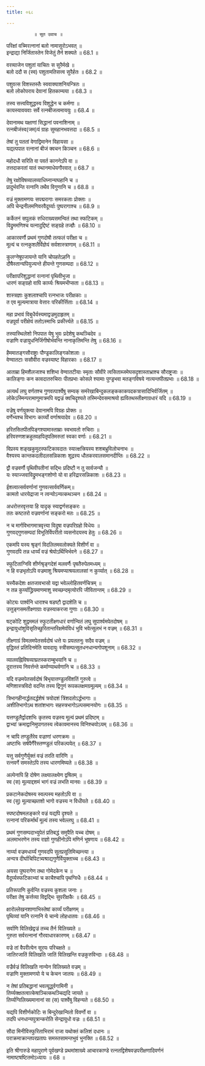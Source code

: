 ```yaml
---
title: ०६८

---
```

              ॥ सूत उवाच ॥  
परिक्षां वच्मिरत्नानां बलो नामासुरोऽभवत् ॥  
इन्द्राद्या निर्जितास्तेन विजेतुं तैर्न शक्यते ॥ 68.1 ॥  
  
वरव्याजेन पशुतां याचितः स सुरैर्मखे ॥  
बलो ददौ स (स्व) पशुतामतिसत्त्व सुरैर्हतः ॥ 68.2 ॥  
  
पशुवत्स विशस्तस्तैः स्ववाक्याशनियन्त्रितः ॥  
बलो लोकोपराय देवानां हितकाम्यया ॥ 68.3 ॥  
  
तस्य सत्त्वविशुद्धस्य विशुद्धेन च कर्मणा ॥  
कायस्यावयवाः सर्वे रत्नबीजत्वमाययुः ॥ 68.4 ॥  
  
देवानामथ यक्षाणां सिद्धानां पवनाशिनाम् ॥  
रत्नबीजंस्व(जम)यं ग्राहः सुमहानभवत्तदा ॥ 68.5 ॥  
  
तेषां तु पततां वेगाद्विमानेन विहायसा ॥  
यद्यत्पपात रत्नानां बीजं क्वचन किञ्चन ॥ 68.6 ॥  
  
महोदधौ सरिति वा पवर्त काननेऽपि वा ॥  
तत्तदाकरतां यातं स्थानमाधेयगौरवात् ॥ 68.7 ॥  
  
तेषु रक्षोविषव्यालव्याधिघ्नान्यघहानि च ॥  
प्रादुर्भवन्ति रत्नानि तथैव विगुणानि च ॥ 68.8 ॥  
  
वज्रं मुक्तामणयः सपद्मरागाः समरकताः प्रोक्ताः ॥  
अपि चेन्द्रनीलमणिवरवैदूर्य्याः पुष्परागाश्च ॥ 68.9 ॥  
  
कर्केतनं सपुलकं रुधिराख्यसमन्वितं तथा स्फटिकम् ॥  
विद्रुममणिश्च यत्नादुद्दिष्टं सङ्ग्रहे तज्ज्ञैः ॥ 68.10 ॥  
  
आकारवर्णौ प्रथमं गुणदोषौ तत्फलं परीक्षा च ॥  
मूल्यं च रत्नकुशलैर्विज्ञेयं सर्वशास्त्राणाम् ॥ 68.11 ॥  
  
कुलग्नेषूपजायन्ते यानि चोपहतेऽहनि ॥  
दौषैस्तान्यपियुज्यन्ते हीयन्ते गुणसम्पदा ॥ 68.12 ॥  
  
परीक्षापरिशुद्धानां रत्नानां पृथिवीभुजा ॥  
धारणं सङ्ग्रहो वापि कार्य्यः श्रियमभीप्सता ॥ 68.13 ॥  
  
शास्त्रज्ञाः कुशलाश्चापि रत्नभाजः परीक्षकाः ॥  
त एव मूल्यमात्राया वेत्तारः परिकीर्त्तिताः ॥ 68.14 ॥  
  
महा प्रभावं विबुधैर्यस्यमाद्वज्रमुदाहृतम् ॥  
वज्रपूर्वा परीक्षेयं ततोऽस्माभिः प्रकीर्त्त्यते ॥ 68.15 ॥  
  
तस्यास्थिलेशो निपपात येषु भुवः प्रदेशेषु कथञ्चिदेव ॥  
वज्राणि वज्रायुधनिर्जिगीषोर्भवन्ति नानाकृतिमन्ति तेषु ॥ 68.16 ॥  
  
हैममातङ्गसौराष्ट्राः पौण्ड्रकालिङ्गकोशलाः ॥  
वेण्वातटाः ससौवीरा वज्रस्याष्ट विहारकाः ॥ 68.17 ॥  
  
आताम्रा हिमशैलजाश्च शशिभा वेण्वातटीयाः स्मृताः सौवीरे त्वसिताब्जमेघसदृशास्ताभ्राश्च सौराष्ट्रजाः ॥  
कालिङ्गाः कन कावदातरुचिराः पीतप्रभाः कोसले श्यामाः पुण्ड्रभवा मतङ्गविषये नात्यन्तपीतप्रभाः ॥ 68.18 ॥  
  
अत्यर्थं लघु वर्णतश्च गुणवत्पार्श्वेषु सम्यक् समंरेखाबिन्दुकलङ्ककाकपदकत्रासादिभिर्वर्जितम् ॥  
लोकेऽस्मिन्परामाणुमात्रमपि यद्वज्रं क्वचिदॄश्यते तस्मिन्देवसमाश्रयो ह्यवितथस्तीक्ष्णाग्रधारं यदि ॥ 68.19 ॥  
  
वज्रेषु वर्णयुक्त्या देवानामपि विग्रहः प्रोक्तः ॥  
वर्णेभ्यश्च विभागः कार्य्यो वर्णाश्रयादेव ॥ 68.20 ॥  
  
हरितसितपीतपिङ्गश्यामास्ताम्राः स्वभावतो रुचिराः ॥  
हरिवरुणशक्रहुतवहपितृपतिमरुतां स्वका वर्णाः ॥ 68.21 ॥  
  
विप्रस्य शङ्खकुमुदस्फटिकावदातः स्यात्क्षत्त्रियस्य शशबभ्रुविलोचनाभः ॥  
वैश्यस्य कान्तकदलीदलसन्निकाशः शूद्रस्य धौतकरवालसमानदीप्तिः ॥ 68.22 ॥  
  
द्वौ वज्रवर्णौ पृथिवीपतीनां सद्भिः प्रदिष्टौ न तु सार्वजन्यौ ॥  
यः स्याज्जवाविद्रुमभङ्गशोणो यो वा हरिद्रारसन्निकाशः ॥ 68.23 ॥  
  
ईशत्वात्सर्ववर्णानां गुणवत्सार्ववर्णिकम्॥  
कामतो धारयेद्राजा न त्वन्योऽन्यत्कथञ्चन ॥ 68.24 ॥  
  
अधरोत्तरवृत्तया हि यादृक् स्याद्वर्णसङ्करः ॥  
ततः कष्टतरो वज्रवर्णानां सङ्करो मतः ॥ 68.25 ॥  
  
न च मार्गविभागमात्रवृत्त्या विदुषा वज्रपरिग्रहो विधेयः ॥  
गुणवद्गुणसम्पदां विभूतिर्विपरीतो व्यसनोदयस्य हेतुः ॥ 68.26 ॥  
  
एकमपि यस्य श्रृङ्गं विदलितमवलोक्यते विशीर्णं वा ॥  
गुणवदपि तन्न धार्य्यं वज्रं श्रेयोऽर्थिभिर्भवने ॥ 68.27 ॥  
  
स्फुटिताग्निवि शीर्णश्रृङ्गदेशं मलवर्णैः पृषतैरुपेतमध्यम् ॥  
न हि वज्रभृतोऽपि वज्रमाशु श्रियमप्याश्रयलालसां न कुर्य्यात् ॥ 68.28 ॥  
  
यस्यैकदेशः क्षतजावभासो यद्वा भवेल्लोहितवर्णचित्रम् ॥  
न तन्न कुर्य्याद्ध्रियमाणमाशु स्वच्छन्दमृत्योरपि जीवितान्तम् ॥ 68.29 ॥  
  
कोट्यः पार्श्वनि धाराश्च षडष्टौ द्वादशेति च ॥  
उत्तुङ्गसमतीक्ष्णाग्राः वज्रस्याकरजा गुणाः ॥ 68.30 ॥  
  
षट्कोटि शुद्वममलं स्फुटतीक्ष्णधारं वर्णान्वितं लघु सुपार्श्वमपेतदोषम् ॥  
इन्द्रायुधांशुविसृतिच्छुरितान्तरिक्षमेवंविधं भुवि भवेत्सुलभं न वज्रम् ॥ 68.31 ॥  
  
तीक्ष्णाग्रं विमलमपेतसर्वदोषं धत्ते यः प्रयततनुः सदैव वज्रम् ॥  
वृद्धिस्तं प्रतिदिनमेति यावदायुः स्त्रीसम्पत्सुतधनधान्यगोपशूनाम् ॥ 68.32 ॥  
  
व्यालवह्निविषव्याघ्रतस्कराम्बुभयानि च ॥  
दूरात्तस्य निवर्त्तन्ते कर्माण्याथर्वणानि च ॥ 68.33 ॥  
  
यदि वज्रमपेतसर्वदोषं बिभृयात्तण्डुलविंशतिं गुरुत्वे ॥  
मणिशास्त्रविदो वदन्ति तस्य द्विगुणं रूपकलक्षमग्रमूल्यम् ॥ 68.34 ॥  
  
त्रिभागहीनार्द्धतदर्द्धशेषं त्रयोदशं त्रिंशदतोऽर्द्धभागाः ॥  
अशीतिभागोऽथ शतांशभागः सहस्त्रभागोऽल्पसमानयोगः ॥ 68.35 ॥  
  
यत्तण्डुलैर्द्वादशभिः कृतस्य वज्रस्य मूल्यं प्रथमं प्रदिष्टम् ॥  
द्वाभ्यां क्रमाद्वानिमुपागतस्य त्वेकावमानस्य विनिश्चयोऽयम् ॥ 68.36 ॥  
  
न चापि तण्डुलैरेव वज्राणां धरणक्रमः ॥  
अष्टाभिः सर्षपैर्गैरैस्तण्ण्डुलं परिकल्पयेत् ॥ 68.37 ॥  
  
यत्तु सर्वगुणैर्युक्तं वज्रं तरति वारिणि ॥  
रत्नवर्गे समस्तेऽपि तस्य धारणमिष्यते ॥ 68.38 ॥  
  
अल्पेनापि हि दोषेण लक्ष्यालक्ष्येण द्वषितम् ॥  
स्व (स) मूल्याद्दशमं भागं वज्रं लभति मानवः ॥ 68.39 ॥  
  
प्रकटानेकदोषस्य स्वल्पस्य महतोऽपि वा ॥  
स्व (सु) मूल्याच्छतशो भागो वज्रस्य न विधीयते ॥ 68.40 ॥  
  
स्पष्टदोषमलङ्कारे वज्रं यद्यपि दृश्यते ॥  
रत्नानां परिकर्मार्थं मूल्यं तस्य भवेल्लघु ॥ 68.41 ॥  
  
प्रथमं गुणसम्पदाभ्युपेतं प्रतिबद्धं समुपैति यच्च दोषम् ॥  
अलमाभरणेन तस्य राज्ञो गुणहीनोऽपि मणिर्न भूषणाय ॥ 68.42 ॥  
  
नार्य्या वज्रमधार्य्यं गुणवदपि सुतप्रसूतिमिच्छन्त्या ॥  
अन्यत्र दीर्घाचिपिटत्र्यश्राद्यगुणैर्वियुक्ताच्च ॥ 68.43 ॥  
  
अयसा पुष्परागेण तथा गोमेदकेन च ॥  
वैदूर्य्यस्फटिकाभ्यां च काचैश्चापि पृथग्विधैः ॥ 68.44 ॥  
  
प्रतिरूपाणि कुर्वन्ति वज्रस्य कुशला जनाः ॥  
परीक्षा तेषु कर्त्तव्या विद्वद्भिः सुपरीक्षकैः ॥ 68.45 ॥  
  
क्षारोल्लेखनशाणाभिस्तेषां कार्य्यं परीक्षणम् ॥  
पृथिव्यां यानि रत्नानि ये चान्ये लोहधातवः ॥ 68.46 ॥  
  
सर्वाणि विलिखेद्वज्रं तच्च तैर्न विलिख्यते ॥  
गुरुता सर्वरत्नानां गौरवाधारकारणम् ॥ 68.47 ॥  
  
वज्रे तां वैपरीत्येन सूरयः परिचक्षते ॥  
जातिरजातिं विलिखति जातिं विलिखन्ति वज्रकुरुविन्दाः ॥ 68.48 ॥  
  
वज्रैर्वज्रं विलिखति नान्येन विलिख्यते वज्रम् ॥  
वज्राणि मुक्तामणयो ये च केचन जातयः ॥ 68.49 ॥  
  
न तेषां प्रतिबद्धानां भवत्यूर्द्ध्वगामिनी ॥  
तिर्य्यक्क्षतत्वात्केषाञ्चित्कथञ्चिद्यदि जायते ॥  
तिर्य्यग्विलिख्यमानानां सा (स) पार्श्वेषु विहन्यते ॥ 68.50 ॥  
  
यद्यपि विशीर्णकोटिः स बिन्दुरेखान्वितो विवर्णो वा ॥  
तदपि धनधान्यपुत्रान्करोति सेन्द्रायुधो वज्रः ॥ 68.51 ॥  
  
सौदा मिनीविस्फुरिताभिरामं राजा यथोक्तं कलिशं दधानः ॥  
पराक्रमाक्रान्तपरप्रतापः समस्तसामन्तभुवं भुनक्ति ॥ 68.52 ॥  
  
इति श्रीगारुडे महापुराणे पूर्वखण्डे प्रथमांशाख्ये आचारकाण्डे रत्नतद्विशेषवज्रपरीक्षणादिवर्णनं नामाष्टषष्टितमोऽध्यायः ॥ 68 ॥